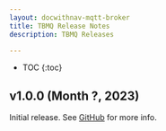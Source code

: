 ```yaml
---
layout: docwithnav-mqtt-broker
title: TBMQ Release Notes
description: TBMQ Releases

---
```


* TOC
{:toc}

## v1.0.0 (Month ?, 2023)

Initial release. See [GitHub](https://github.com/thingsboard/thingsboard-mqtt-broker#thingsboard-mqtt-broker) for more info.
